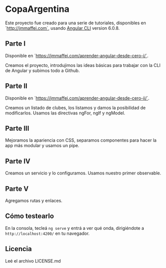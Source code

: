 # CopaArgentina
Este proyecto fue creado para una serie de tutoriales, disponibles en ´http://jmmaffei.com´, usando [Angular CLI](https://github.com/angular/angular-cli) version 6.0.8.

## Parte I

Disponible en ´https://jmmaffei.com/aprender-angular-desde-cero-i/´.

Creamos el proyecto, introdujimos las ideas básicas para trabajar con la CLI de Angular y subimos todo a Github.

## Parte II

Disponible en ´https://jmmaffei.com/aprender-angular-desde-cero-ii/´.

Creamos un listado de clubes, los listamos y damos la posibilidad de modificarlos. Usamos las directivas ngFor, ngIf y ngModel.

## Parte III

Mejoramos la apariencia con CSS, separamos componentes para hacer la app más modular y usamos un pipe.

## Parte IV

Creamos un servicio y lo configuramos. Usamos nuestro primer observable.

## Parte V

Agregamos rutas y enlaces.

## Cómo testearlo

En la consola, tecleá `ng serve` y entrá a ver qué onda, dirigiéndote a `http://localhost:4200/` en tu navegador.

## Licencia

Leé el archivo LICENSE.md
